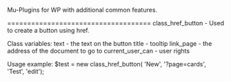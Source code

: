 Mu-Plugins for WP with additional common features.

====================================
class_href_button - Used to create a button using href.

  Class variables:
  text - the text on the button
  title - tooltip
  link_page - the address of the document to go to
  current_user_can - user rights

Usage example: $test = new class_href_button( 'New', '?page=cards', 'Test', 'edit');





